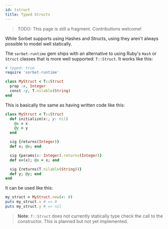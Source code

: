 ```yaml
---
id: tstruct
title: Typed Structs
---
```


> TODO: This page is still a fragment. Contributions welcome!

While Sorbet supports using Hashes and Structs, using they aren't always
possible to model well statically.

The `sorbet-runtime` gem ships with an alternative to using Ruby's `Hash` or
`Struct` classes that is more well supported: `T::Struct`. It works like this:

```ruby
# typed: true
require 'sorbet-runtime'

class MyStruct < T::Struct
  prop :x, Integer
  const :y, T.nilable(String)
end
```

This is basically the same as having written code like this:

```ruby
class MyStruct < T::Struct
  def initialize(x:, y: nil)
    @x = x
    @y = y
  end

  sig {returns(Integer)}
  def x; @x; end

  sig {params(x: Integer).returns(Integer)}
  def x=(x); @x = x; end

  sig {returns(T.nilable(String))}
  def y; @y; end
end
```

It can be used like this:

```ruby
my_struct = MyStruct.new(x: 0)
puts my_struct.x # => 0
puts my_struct.y # => nil
```

> **Note**: `T::Struct` does not currently statically type check the call to the
> constructor. This is planned but not yet implemented.
